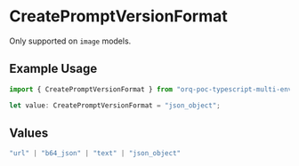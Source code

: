 # CreatePromptVersionFormat

Only supported on `image` models.

## Example Usage

```typescript
import { CreatePromptVersionFormat } from "orq-poc-typescript-multi-env-version/models/operations";

let value: CreatePromptVersionFormat = "json_object";
```

## Values

```typescript
"url" | "b64_json" | "text" | "json_object"
```